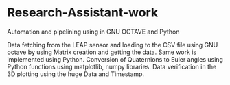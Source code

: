 # Research-Assistant-work
Automation and pipelining using in GNU OCTAVE and Python

Data fetching from the LEAP sensor and loading to the CSV file using GNU octave by using Matrix creation and getting the data.
Same work is implemented using Python.
Conversion of Quaternions to Euler angles using Python functions using matplotlib, numpy libraries.
Data verification in the 3D plotting using the huge Data and Timestamp.
